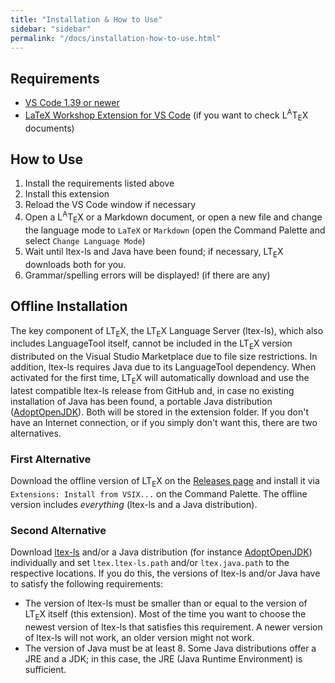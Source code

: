 ```yaml
---
title: "Installation & How to Use"
sidebar: "sidebar"
permalink: "/docs/installation-how-to-use.html"
---
```


## Requirements

* [VS Code 1.39 or newer](https://code.visualstudio.com/)
* [LaTeX Workshop Extension for VS Code](https://marketplace.visualstudio.com/items?itemName=James-Yu.latex-workshop) (if you want to check L<sup>A</sup>T<sub>E</sub>X documents)

## How to Use

1. Install the requirements listed above
2. Install this extension
3. Reload the VS Code window if necessary
4. Open a L<sup>A</sup>T<sub>E</sub>X or a Markdown document, or open a new file and change the language mode to `LaTeX` or `Markdown` (open the Command Palette and select `Change Language Mode`)
5. Wait until ltex-ls and Java have been found; if necessary, LT<sub>E</sub>X downloads both for you.
6. Grammar/spelling errors will be displayed! (if there are any)

## Offline Installation

The key component of LT<sub>E</sub>X, the LT<sub>E</sub>X Language Server (ltex-ls), which also includes LanguageTool itself, cannot be included in the LT<sub>E</sub>X version distributed on the Visual Studio Marketplace due to file size restrictions. In addition, ltex-ls requires Java due to its LanguageTool dependency. When activated for the first time, LT<sub>E</sub>X will automatically download and use the latest compatible ltex-ls release from GitHub and, in case no existing installation of Java has been found, a portable Java distribution ([AdoptOpenJDK](https://adoptopenjdk.net/)). Both will be stored in the extension folder. If you don't have an Internet connection, or if you simply don't want this, there are two alternatives.

### First Alternative

Download the offline version of LT<sub>E</sub>X on the [Releases page](https://github.com/valentjn/vscode-ltex/releases) and install it via `Extensions: Install from VSIX...` on the Command Palette. The offline version includes _everything_ (ltex-ls and a Java distribution).

### Second Alternative

Download [ltex-ls](https://github.com/valentjn/ltex-ls/releases) and/or a Java distribution (for instance [AdoptOpenJDK](https://adoptopenjdk.net/)) individually and set `ltex.ltex-ls.path` and/or `ltex.java.path` to the respective locations. If you do this, the versions of ltex-ls and/or Java have to satisfy the following requirements:

* The version of ltex-ls must be smaller than or equal to the version of LT<sub>E</sub>X itself (this extension). Most of the time you want to choose the newest version of ltex-ls that satisfies this requirement. A newer version of ltex-ls will not work, an older version might not work.
* The version of Java must be at least 8. Some Java distributions offer a JRE and a JDK; in this case, the JRE (Java Runtime Environment) is sufficient.